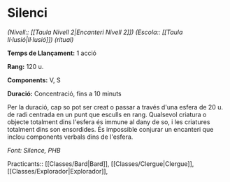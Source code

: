 # Silenci

*(Nivell:: [[Taula Nivell 2|Encanteri Nivell 2]]) (Escola:: [[Taula Il·lusió|Il·lusió]]) (ritual)*

**Temps de Llançament:** 1 acció

**Rang:** 120 u.

**Components:** V, S

**Duració:** Concentració, fins a 10 minuts

Per la duració, cap so pot ser creat o passar a través d'una esfera de 20 u. de radi centrada en un punt que esculls en rang. Qualsevol criatura o objecte totalment dins l'esfera és immune al dany de so, i les criatures totalment dins son ensordides. És impossible conjurar un encanteri que inclou components verbals dins de l'esfera.


*Font: Silence, PHB*



Practicants:: [[Classes/Bard|Bard]], [[Classes/Clergue|Clergue]], [[Classes/Explorador|Explorador]],